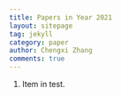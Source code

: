 ```yaml
---
title: Papers in Year 2021
layout: sitepage
tag: jekyll
category: paper
author: Chengxi Zhang
comments: true
---
```

<ol>
	<li>Item in test.</li>
</ol>






<!--
(师傅的雪人)

<img src="{{site.url}}/images/posts/2016-01-22-snowman.jpg " alt="" width="400" height="400" title="" align="" />

![mysnowman]({{site.url}}/images/posts/2016-01-22-snowman.JPG)

<img src="{{site.url}}/images/posts/SJTUDawn.jpg " alt="" width="480" height="360" title="" align="" />

-->
